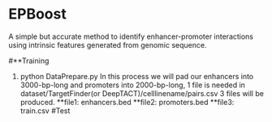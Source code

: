 # EPBoost
A simple but accurate method to identify enhancer-promoter interactions using intrinsic features generated from genomic sequence.

#**Training
1. python DataPrepare.py
   In this process we will pad our enhancers into 3000-bp-long and promoters into 2000-bp-long, 
   1 file is needed in dataset/TargetFinder(or DeepTACT)/celllinename/pairs.csv
   3 files will be produced.
      **file1: enhancers.bed
      **file2: promoters.bed
      **file3: train.csv
#Test
